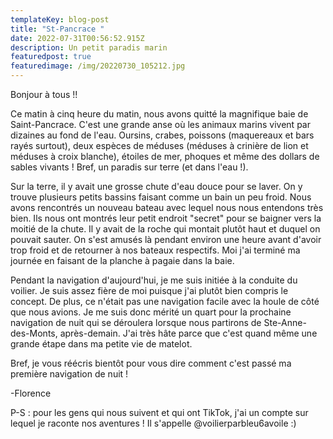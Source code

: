 ```yaml
---
templateKey: blog-post
title: "St-Pancrace "
date: 2022-07-31T00:56:52.915Z
description: Un petit paradis marin
featuredpost: true
featuredimage: /img/20220730_105212.jpg
---
```

Bonjour à tous !!

Ce matin à cinq heure du matin, nous avons quitté la magnifique baie de Saint-Pancrace. C'est une grande anse où les animaux marins vivent par dizaines au fond de l'eau. Oursins, crabes, poissons (maquereaux et bars rayés surtout), deux espèces de méduses (méduses à crinière de lion et méduses à croix blanche), étoiles de mer, phoques et même des dollars de sables vivants ! Bref, un paradis sur terre (et dans l'eau !). 

Sur la terre, il y avait une grosse chute d'eau douce pour se laver. On y trouve plusieurs petits bassins faisant comme un bain un peu froid.  Nous avons rencontrés un nouveau bateau avec lequel nous nous entendons très bien. Ils nous ont montrés leur petit endroit "secret" pour se baigner vers la moitié de la chute. Il y avait de la roche qui montait plutôt haut et duquel on pouvait sauter. On s'est amusés là pendant environ une heure avant d'avoir trop froid et de retourner à nos bateaux respectifs. Moi j'ai terminé ma journée en faisant de la planche à pagaie dans la baie. 

Pendant la navigation d'aujourd'hui, je me suis initiée à la conduite du voilier. Je suis assez fière de moi puisque j'ai plutôt bien compris le concept. De plus, ce n'était pas une navigation facile avec la houle de côté que nous avions. Je me suis donc mérité un quart pour la prochaine navigation de nuit qui se déroulera lorsque nous partirons de Ste-Anne-des-Monts, après-demain. J'ai très hâte parce que c'est quand même une grande étape dans ma petite vie de matelot. 

Bref, je vous réécris bientôt pour vous dire comment c'est passé ma première navigation de nuit !

\-Florence

 P-S : pour les gens qui nous suivent et qui ont TikTok, j'ai un compte sur lequel je raconte nos aventures ! Il s'appelle @voilierparbleu6avoile :)